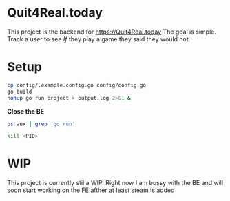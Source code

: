 # Quit4Real.today
This project is the backend for https://Quit4Real.today
The goal is simple. Track a user to see *If* they play a game they said they would not.

# Setup
```bash
cp config/.example.config.go config/config.go
go build
nohup go run project > output.log 2>&1 &
```
**Close the BE**
```bash
ps aux | grep 'go run'
```
```bash
kill <PID>
```

# WIP
This project is currently stil a WIP. Right now I am bussy with the BE and will soon start working on the FE afther at least steam is added
